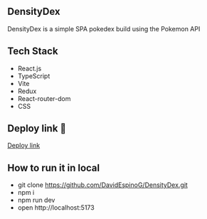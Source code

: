## DensityDex

DensityDex is a simple SPA pokedex build using the Pokemon API

## Tech Stack

- React.js
- TypeScript
- Vite
- Redux
- React-router-dom
- CSS

## Deploy link 🚀

[Deploy link](https://densitydex.onrender.com/)

## How to run it in local

- git clone https://github.com/DavidEspinoG/DensityDex.git
- npm i 
- npm run dev
- open http://localhost:5173 